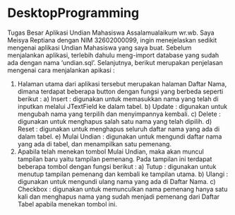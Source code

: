 # DesktopProgramming
Tugas Besar Aplikasi Undian Mahasiswa
Assalamualaikum wr.wb. Saya Meisya Reptiana dengan NIM 32602000099, ingin menejelaskan sedikit mengenai aplikasi Undian Mahasiswa yang saya buat.
Sebelum menjalankan aplikasi, terlebih dahulu meng-import database yang sudah ada dengan nama ‘undian.sql’. Selanjutnya, berikut merupakan penjelasan mengenai cara menjalankan apikasi :
1.	Halaman utama dari aplikasi tersebut merupakan halaman Daftar Nama, dimana terdapat beberapa button dengan fungsi yang berbeda seperti berikut :
    a)	Insert : digunakan untuk memasukkan nama yang telah di inputkan melalui JTextField ke dalam tabel.
    b)	Update : digunakan untuk mengubah nama yang terpilih dan menyimpannya kembali.
    c)	Delete : digunakan untuk menghapus salah satu nama yang telah dipilih.
    d)	Reset : digunakan untuk menghapus seluruh daftar nama yang ada di dalam tabel.
    e)	Mulai Undian : digunakan untuk mengundi daftar nama yang ada di tabel, dan menampilkan satu pemenang.
2.	Apabila telah menekan tombol Mulai Undian, maka akan muncul tampilan baru yaitu tampilan pemenang. Pada tampilan ini terdapat beberapa tombol dengan fungsi berikut :
    a)	Tutup : digunakan untuk menutup tampilan pemenang dan kembali ke tampilan utama.
    b)	Ulangi : digunakan untuk mengundi ulang nama yang ada di Daftar Nama.
    c)	Checkbox : digunakan untuk memunculkan nama pemenang hanya satu kali dan menghapus nama yang sudah menjadi pemenang dari Daftar Tabel apabila menekan tombol ini. 
